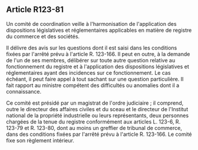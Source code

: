 Article R123-81
----
Un comité de coordination veille à l'harmonisation de l'application des
dispositions législatives et réglementaires applicables en matière de registre
du commerce et des sociétés.

Il délivre des avis sur les questions dont il est saisi dans les conditions
fixées par l'arrêté prévu à l'article R. 123-166. Il peut en outre, à la demande
de l'un de ses membres, délibérer sur toute autre question relative au
fonctionnement du registre et à l'application des dispositions législatives et
réglementaires ayant des incidences sur ce fonctionnement. Le cas échéant, il
peut faire appel à tout sachant sur une question particulière. Il fait rapport
au ministre compétent des difficultés ou anomalies dont il a connaissance.

Ce comité est présidé par un magistrat de l'ordre judiciaire ; il comprend,
outre le directeur des affaires civiles et du sceau et le directeur de
l'Institut national de la propriété industrielle ou leurs représentants, deux
personnes chargées de la tenue du registre conformément aux articles L. 123-6,
R. 123-79 et R. 123-80, dont au moins un greffier de tribunal de commerce, dans
des conditions fixées par l'arrêté prévu à l'article R. 123-166. Le comité fixe
son règlement intérieur.
